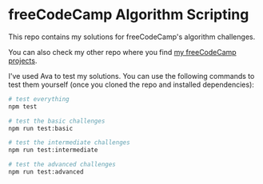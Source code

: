 # freeCodeCamp Algorithm Scripting

This repo contains my solutions for freeCodeCamp's algorithm challenges.

You can also check my other repo where you find [my freeCodeCamp projects](https://github.com/zsoltime/freeCodeCamp).

I've used Ava to test my solutions. You can use the following commands to test them yourself (once you cloned the repo and installed dependencies):

``` bash
# test everything
npm test

# test the basic challenges
npm run test:basic

# test the intermediate challenges
npm run test:intermediate

# test the advanced challenges
npm run test:advanced
```
